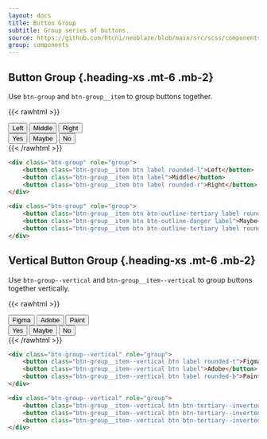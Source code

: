 ```yaml
---
layout: docs
title: Button Group
subtitle: Group series of buttons.
source: https://github.com/htcni/neoblaze/blob/main/src/scss/components/_button.scss
group: components
---
```


## Button Group {.heading-xs .mt-6 .mb-2}

Use `btn-group` and `btn-group__item` to group buttons together.

{{< rawhtml >}}
<div class="d-flex flex-items-center gap-4">
	<div class="btn-group" role="group">
		<button class="btn-group__item btn label rounded-l">Left</button>
		<button class="btn-group__item btn label">Middle</button>
		<button class="btn-group__item btn label rounded-r">Right</button>
	</div>  
	<div class="btn-group" role="group">
		<button class="btn-group__item btn btn-outline-tertiary label rounded-l">Yes</button>
		<button class="btn-group__item btn btn-outline-danger label">Maybe</button>
		<button class="btn-group__item btn btn-outline-tertiary label rounded-r">No</button>
	</div>
</div>
{{< /rawhtml >}}

``` html
<div class="btn-group" role="group">
	<button class="btn-group__item btn label rounded-l">Left</button>
	<button class="btn-group__item btn label">Middle</button>
	<button class="btn-group__item btn label rounded-r">Right</button>
</div>  

<div class="btn-group" role="group">
	<button class="btn-group__item btn btn-outline-tertiary label rounded-l">Yes</button>
	<button class="btn-group__item btn btn-outline-danger label">Maybe</button>
	<button class="btn-group__item btn btn-outline-tertiary label rounded-r">No</button>
</div>
``` 


## Vertical Button Group {.heading-xs .mt-6 .mb-2}

Use `btn-group--vertical` and `btn-group__item--vertical` to group buttons together vertically.

{{< rawhtml >}}
<div class="d-flex flex-items-center gap-4">
	<div class="btn-group--vertical" role="group">
		<button class="btn-group__item--vertical btn label rounded-t">Figma</button>
		<button class="btn-group__item--vertical btn label">Adobe</button>
		<button class="btn-group__item--vertical btn label rounded-b">Paint</button>
	</div>  
	<div class="btn-group--vertical" role="group">
		<button class="btn-group__item--vertical btn btn-tertiary--inverted label rounded-t">Yes</button>
		<button class="btn-group__item--vertical btn btn-tertiary--inverted label">Maybe</button>
		<button class="btn-group__item--vertical btn btn-tertiary--inverted label rounded-b">No</button>
	</div>
</div>
{{< /rawhtml >}}

``` html
<div class="btn-group--vertical" role="group">
	<button class="btn-group__item--vertical btn label rounded-t">Figma</button>
	<button class="btn-group__item--vertical btn label">Adobe</button>
	<button class="btn-group__item--vertical btn label rounded-b">Paint</button>
</div>  

<div class="btn-group--vertical" role="group">
	<button class="btn-group__item--vertical btn btn-tertiary--inverted label rounded-t">Yes</button>
	<button class="btn-group__item--vertical btn btn-tertiary--inverted label">Maybe</button>
	<button class="btn-group__item--vertical btn btn-tertiary--inverted label rounded-b">No</button>
</div>

``` 